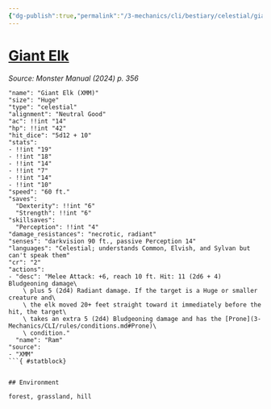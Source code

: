 ```yaml
---
{"dg-publish":true,"permalink":"/3-mechanics/cli/bestiary/celestial/giant-elk-xmm/","tags":["ttrpg-cli/compendium/src/5e/xmm","ttrpg-cli/monster/cr/2","ttrpg-cli/monster/environment/forest","ttrpg-cli/monster/environment/grassland","ttrpg-cli/monster/environment/hill","ttrpg-cli/monster/size/huge","ttrpg-cli/monster/type/celestial"],"created":"2025-02-22T12:02:28.155-05:00","updated":"2025-02-26T17:46:11.651-05:00"}
---
```


# [Giant Elk](3-Mechanics/CLI/bestiary/celestial/giant-elk-xmm.md)
*Source: Monster Manual (2024) p. 356*  

```statblock
"name": "Giant Elk (XMM)"
"size": "Huge"
"type": "celestial"
"alignment": "Neutral Good"
"ac": !!int "14"
"hp": !!int "42"
"hit_dice": "5d12 + 10"
"stats":
- !!int "19"
- !!int "18"
- !!int "14"
- !!int "7"
- !!int "14"
- !!int "10"
"speed": "60 ft."
"saves":
  "Dexterity": !!int "6"
  "Strength": !!int "6"
"skillsaves":
  "Perception": !!int "4"
"damage_resistances": "necrotic, radiant"
"senses": "darkvision 90 ft., passive Perception 14"
"languages": "Celestial; understands Common, Elvish, and Sylvan but can't speak them"
"cr": "2"
"actions":
- "desc": "Melee Attack: +6, reach 10 ft. Hit: 11 (2d6 + 4) Bludgeoning damage\
    \ plus 5 (2d4) Radiant damage. If the target is a Huge or smaller creature and\
    \ the elk moved 20+ feet straight toward it immediately before the hit, the target\
    \ takes an extra 5 (2d4) Bludgeoning damage and has the [Prone](3-Mechanics/CLI/rules/conditions.md#Prone)\
    \ condition."
  "name": "Ram"
"source":
- "XMM"
```{ #statblock}


## Environment

forest, grassland, hill